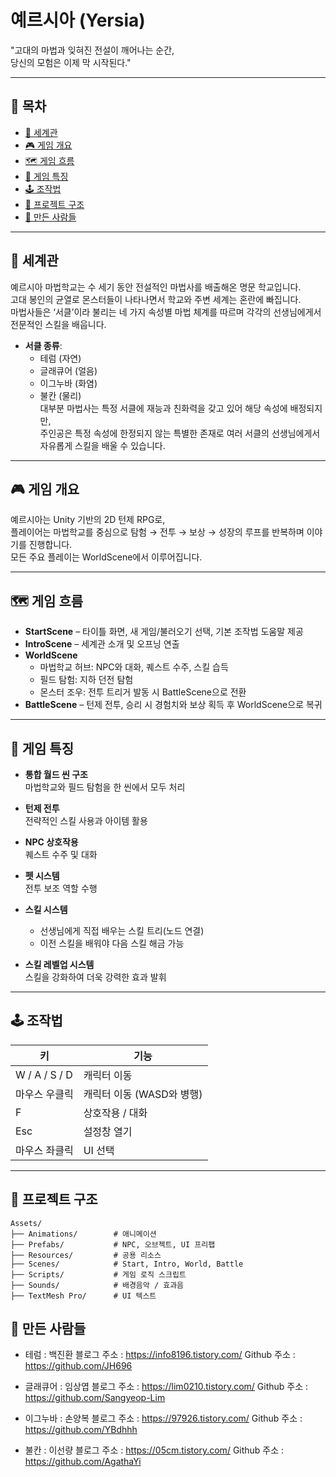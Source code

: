 # 예르시아 (Yersia)

"고대의 마법과 잊혀진 전설이 깨어나는 순간,  
당신의 모험은 이제 막 시작된다."

---

## 📑 목차  
- [📖 세계관](#-세계관)  
- [🎮 게임 개요](#-게임-개요)  
- [🗺️ 게임 흐름](#-게임-흐름)  
- [🎯 게임 특징](#-게임-특징)  
- [🕹️ 조작법](#-조작법)  
- [📂 프로젝트 구조](#-프로젝트-구조)  
- [👥 만든 사람들](#-만든-사람들)

---

## 📖 세계관  
예르시아 마법학교는 수 세기 동안 전설적인 마법사를 배출해온 명문 학교입니다.  
고대 봉인의 균열로 몬스터들이 나타나면서 학교와 주변 세계는 혼란에 빠집니다.  
마법사들은 ‘서클’이라 불리는 네 가지 속성별 마법 체계를 따르며 각각의 선생님에게서 전문적인 스킬을 배웁니다.  
- **서클 종류**:  
  - 테럼 (자연)  
  - 글래큐어 (얼음)  
  - 이그누바 (화염)  
  - 불칸 (물리)  
대부분 마법사는 특정 서클에 재능과 친화력을 갖고 있어 해당 속성에 배정되지만,  
주인공은 특정 속성에 한정되지 않는 특별한 존재로 여러 서클의 선생님에게서 자유롭게 스킬을 배울 수 있습니다.  

---

## 🎮 게임 개요  
예르시아는 Unity 기반의 2D 턴제 RPG로,  
플레이어는 마법학교를 중심으로 탐험 → 전투 → 보상 → 성장의 루프를 반복하며 이야기를 진행합니다.  
모든 주요 플레이는 WorldScene에서 이루어집니다.

---

## 🗺️ 게임 흐름  
- **StartScene** – 타이틀 화면, 새 게임/불러오기 선택, 기본 조작법 도움말 제공  
- **IntroScene** – 세계관 소개 및 오프닝 연출  
- **WorldScene**  
  - 마법학교 허브: NPC와 대화, 퀘스트 수주, 스킬 습득  
  - 필드 탐험: 지하 던전 탐험  
  - 몬스터 조우: 전투 트리거 발동 시 BattleScene으로 전환  
- **BattleScene** – 턴제 전투, 승리 시 경험치와 보상 획득 후 WorldScene으로 복귀  

---

## 🎯 게임 특징  

- **통합 월드 씬 구조**  
  마법학교와 필드 탐험을 한 씬에서 모두 처리  

- **턴제 전투**  
  전략적인 스킬 사용과 아이템 활용  

- **NPC 상호작용**  
  퀘스트 수주 및 대화  

- **펫 시스템**  
  전투 보조 역할 수행  

- **스킬 시스템**  
  - 선생님에게 직접 배우는 스킬 트리(노드 연결)  
  - 이전 스킬을 배워야 다음 스킬 해금 가능  

- **스킬 레벨업 시스템**  
  스킬을 강화하여 더욱 강력한 효과 발휘  

---

## 🕹️ 조작법  

| 키             | 기능                        |  
|----------------|-----------------------------|  
| W / A / S / D  | 캐릭터 이동                 |  
| 마우스 우클릭  | 캐릭터 이동 (WASD와 병행)   |  
| F              | 상호작용 / 대화             |  
| Esc            | 설정창 열기                 |  
| 마우스 좌클릭  | UI 선택                     |  

---

## 📂 프로젝트 구조

```plaintext
Assets/
├── Animations/        # 애니메이션
├── Prefabs/           # NPC, 오브젝트, UI 프리팹
├── Resources/         # 공용 리소스
├── Scenes/            # Start, Intro, World, Battle
├── Scripts/           # 게임 로직 스크립트
├── Sounds/            # 배경음악 / 효과음
├── TextMesh Pro/      # UI 텍스트
```

## 👥 만든 사람들  
- 테럼 : 백진환
블로그 주소 : https://info8196.tistory.com/
Github 주소 : https://github.com/JH696

- 글래큐어 : 임상엽
블로그 주소 : https://lim0210.tistory.com/
Github 주소 : https://github.com/Sangyeop-Lim
  
- 이그누바 : 손양복
블로그 주소 : https://97926.tistory.com/
Github 주소 : https://github.com/YBdhhh

- 불칸 : 이선량
블로그 주소 : https://05cm.tistory.com/
Github 주소 : https://github.com/AgathaYi

